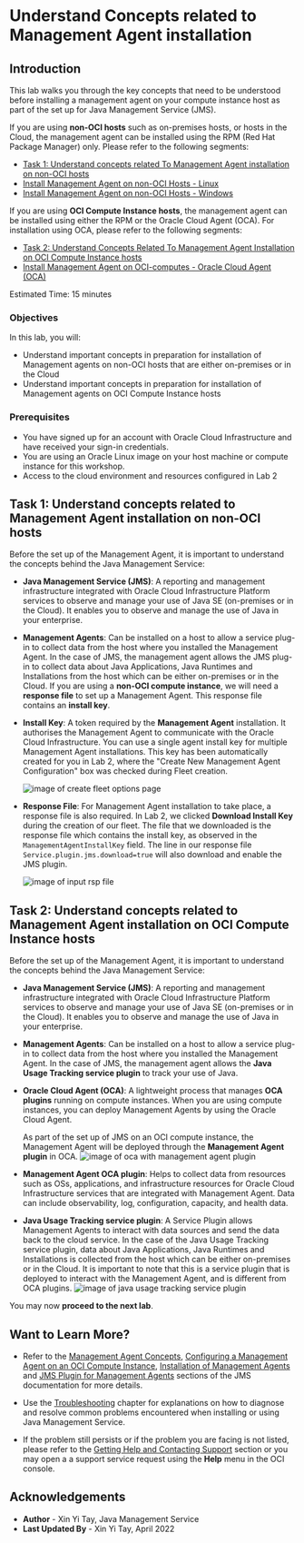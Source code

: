 # Understand Concepts related to Management Agent installation

## Introduction

This lab walks you through the key concepts that need to be understood before installing a management agent on your compute instance host as part of the set up for Java Management Service (JMS).

If you are using **non-OCI hosts** such as on-premises hosts, or hosts in the Cloud, the management agent can be installed using the RPM (Red Hat Package Manager) only. Please refer to the following segments:
 * [Task 1: Understand concepts related To Management Agent installation on non-OCI hosts](?lab=understand-concepts-related-to-management-agent#task1understandconceptsrelatedtomanagementagentinstallationonnonocihosts)
 * [Install Management Agent on non-OCI Hosts - Linux](?lab=set-up-of-management-agent-linux)
 * [Install Management Agent on non-OCI Hosts - Windows](?lab=set-up-of-management-agent-windows)

If you are using **OCI Compute Instance hosts**, the management agent can be installed using either the RPM or the Oracle Cloud Agent (OCA). For installation using OCA, please refer to the following segments:
 * [Task 2: Understand Concepts Related To Management Agent Installation on OCI Compute Instance hosts](?lab=understand-concepts-related-to-management-agent#task2understandconceptsrelatedtomanagementagentinstallationonocicomputeinstancehosts)
 * [Install Management Agent on OCI-computes - Oracle Cloud Agent (OCA)](?lab=install-management-agent-oca)


Estimated Time: 15 minutes

### Objectives

In this lab, you will:

* Understand important concepts in preparation for installation of Management agents on non-OCI hosts that are either on-premises or in the Cloud
* Understand important concepts in preparation for installation of Management agents on OCI Compute Instance hosts

### Prerequisites

* You have signed up for an account with Oracle Cloud Infrastructure and have received your sign-in credentials.
* You are using an Oracle Linux image on your host machine or compute instance for this workshop.
* Access to the cloud environment and resources configured in Lab 2


## Task 1: Understand concepts related to Management Agent installation on non-OCI hosts

Before the set up of the Management Agent, it is important to understand the concepts behind the Java Management Service:

* **Java Management Service (JMS)**: A reporting and management infrastructure integrated with Oracle Cloud Infrastructure Platform services to observe and manage your use of Java SE (on-premises or in the Cloud). It enables you to observe and manage the use of Java in your enterprise.

* **Management Agents**: Can be installed on a host to allow a service plug-in to collect data from the host where you installed the Management Agent. In the case of JMS, the management agent allows the JMS plug-in to collect data about Java Applications, Java Runtimes and Installations from the host which can be either on-premises or in the Cloud. If you are using a **non-OCI compute instance**, we will need a **response file** to set up a Management Agent. This response file contains an **install key**.


* **Install Key**: A token required by the **Management Agent** installation. It authorises the Management Agent to communicate with the Oracle Cloud Infrastructure. You can use a single agent install key for multiple Management Agent installations.
This key has been automatically created for you in Lab 2, where the "Create New Management Agent Configuration" box was checked during Fleet creation.

  ![image of create fleet options page](/../images/create-fleet.png)

* **Response File**: For Management Agent installation to take place, a response file is also required. In Lab 2, we clicked **Download Install Key** during the creation of our fleet. The file that we downloaded is the response file which contains the install key, as observed in the `ManagementAgentInstallKey` field. The line in our response file `Service.plugin.jms.download=true` will also download and enable the JMS plugin.

  ![image of input rsp file](/../images/input-rsp-updated.png)

## Task 2: Understand concepts related to Management Agent installation on OCI Compute Instance hosts

Before the set up of the Management Agent, it is important to understand the concepts behind the Java Management Service:

* **Java Management Service (JMS)**: A reporting and management infrastructure integrated with Oracle Cloud Infrastructure Platform services to observe and manage your use of Java SE (on-premises or in the Cloud). It enables you to observe and manage the use of Java in your enterprise.

* **Management Agents**: Can be installed on a host to allow a service plug-in to collect data from the host where you installed the Management Agent. In the case of JMS, the management agent allows the **Java Usage Tracking service plugin** to track your use of Java.

* **Oracle Cloud Agent (OCA)**: A lightweight process that manages **OCA plugins** running on compute instances. When you are using compute instances, you can deploy Management Agents by using the Oracle Cloud Agent.

    As part of the set up of JMS on an OCI compute instance, the Management Agent will be deployed through the **Management Agent plugin** in OCA.
    ![image of oca with management agent plugin](/../images/oca-management-agent-plugin.png)

* **Management Agent OCA plugin**: Helps to collect data from resources such as OSs, applications, and infrastructure resources for Oracle Cloud Infrastructure services that are integrated with Management Agent. Data can include observability, log, configuration, capacity, and health data.

* **Java Usage Tracking service plugin**: A Service Plugin allows Management Agents to interact with data sources and send the data back to the cloud service. In the case of the Java Usage Tracking service plugin, data about Java Applications, Java Runtimes and Installations is collected from the host which can be either on-premises or in the Cloud. It is important to note that this is a service plugin that is deployed to interact with the Management Agent, and is different from OCA plugins.
  ![image of java usage tracking service plugin](/../images/java-usage-tracking-service-plugin.png)

You may now **proceed to the next lab**.

## Want to Learn More?
* Refer to the [Management Agent Concepts](https://docs.oracle.com/en-us/iaas/management-agents/doc/you-begin.html),
[Configuring a Management Agent on an OCI Compute Instance](https://docs.oracle.com/en-us/iaas/jms/doc/agent-management.html), [Installation of Management Agents](https://docs.oracle.com/en-us/iaas/management-agents/doc/install-management-agent-chapter.html) and
[JMS Plugin for Management Agents](https://docs.oracle.com/en-us/iaas/jms/doc/installing-management-agent-java-management-service.html) sections of the JMS documentation for more details.

* Use the [Troubleshooting](https://docs.oracle.com/en-us/iaas/jms/doc/troubleshooting.html#GUID-2D613C72-10F3-4905-A306-4F2673FB1CD3) chapter for explanations on how to diagnose and resolve common problems encountered when installing or using Java Management Service.

* If the problem still persists or if the problem you are facing is not listed, please refer to the [Getting Help and Contacting Support](https://docs.oracle.com/en-us/iaas/Content/GSG/Tasks/contactingsupport.htm) section or you may open a a support service request using the **Help** menu in the OCI console.

## Acknowledgements

* **Author** - Xin Yi Tay, Java Management Service
* **Last Updated By** - Xin Yi Tay, April 2022
